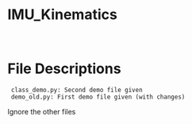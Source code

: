 # IMU_Kinematics
​
 # File Descriptions
 ```
  class_demo.py: Second demo file given
  demo_old.py: First demo file given (with changes)
```
  Ignore the other files
